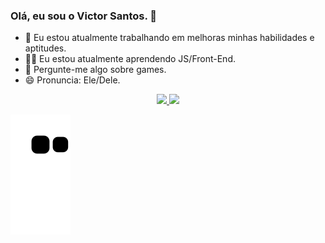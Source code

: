 ### Olá, eu sou o Victor Santos. 👋

- 🔭 Eu estou atualmente trabalhando em melhoras minhas habilidades e aptitudes.
- 🐱‍🏍 Eu estou atualmente aprendendo JS/Front-End.
- 💬 Pergunte-me algo sobre games.
- 😄 Pronuncia: Ele/Dele.

<div align="center">
  <a href="https://github.com/vicsantus">
  <img height="180em" src="https://github-readme-stats.vercel.app/api?username=vicsantus&show_icons=true&theme=dark&include_all_commits=true&count_private=true"/>
  <img height="180em" src="https://github-readme-stats.vercel.app/api/top-langs/?username=vicsantus&layout=compact&count_private=true&langs_count=7&theme=dark"/>
</div>

<div>

![Snake animation](https://github.com/vicsantus/vicsantus/blob/output/github-contribution-grid-snake.svg)

</div>
